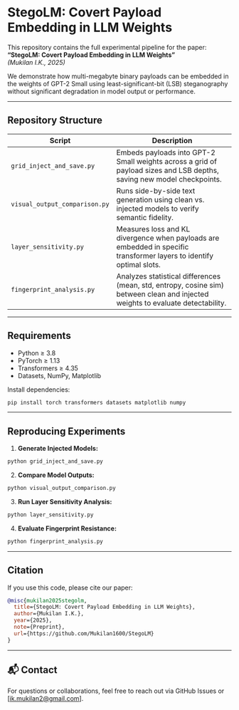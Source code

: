 
# StegoLM: Covert Payload Embedding in LLM Weights

This repository contains the full experimental pipeline for the paper:  
**“StegoLM: Covert Payload Embedding in LLM Weights”**  
_(Mukilan I.K., 2025)_

We demonstrate how multi-megabyte binary payloads can be embedded in the weights of GPT-2 Small using least-significant-bit (LSB) steganography without significant degradation in model output or performance.

---

## Repository Structure

| Script                     | Description |
|---------------------------|-------------|
| `grid_inject_and_save.py` | Embeds payloads into GPT-2 Small weights across a grid of payload sizes and LSB depths, saving new model checkpoints. |
| `visual_output_comparison.py` | Runs side-by-side text generation using clean vs. injected models to verify semantic fidelity. |
| `layer_sensitivity.py`    | Measures loss and KL divergence when payloads are embedded in specific transformer layers to identify optimal slots. |
| `fingerprint_analysis.py` | Analyzes statistical differences (mean, std, entropy, cosine sim) between clean and injected weights to evaluate detectability. |

---

## Requirements

- Python ≥ 3.8  
- PyTorch ≥ 1.13  
- Transformers ≥ 4.35  
- Datasets, NumPy, Matplotlib  

Install dependencies:
```bash
pip install torch transformers datasets matplotlib numpy
```

---

## Reproducing Experiments

1. **Generate Injected Models:**
```bash
python grid_inject_and_save.py
```

2. **Compare Model Outputs:**
```bash
python visual_output_comparison.py
```

3. **Run Layer Sensitivity Analysis:**
```bash
python layer_sensitivity.py
```

4. **Evaluate Fingerprint Resistance:**
```bash
python fingerprint_analysis.py
```

---

## Citation

If you use this code, please cite our paper:

```bibtex
@misc{mukilan2025stegolm,
  title={StegoLM: Covert Payload Embedding in LLM Weights},
  author={Mukilan I.K.},
  year={2025},
  note={Preprint},
  url={https://github.com/Mukilan1600/StegoLM}
}
```

---

## 📬 Contact

For questions or collaborations, feel free to reach out via GitHub Issues or [ik.mukilan2@gmail.com].

